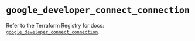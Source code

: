 # `google_developer_connect_connection`

Refer to the Terraform Registry for docs: [`google_developer_connect_connection`](https://registry.terraform.io/providers/hashicorp/google/6.23.0/docs/resources/developer_connect_connection).
